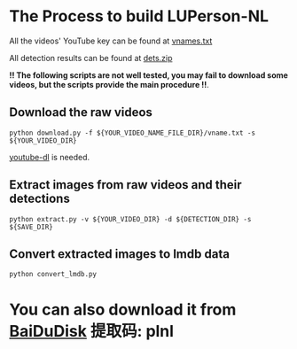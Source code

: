# The Process to build LUPerson-NL

All the videos' YouTube key can be found at [vnames.txt](https://drive.google.com/file/d/19XPcO61QGrcNcqYE1pRZ1Hk3Z4CNu-6X/view?usp=sharing)

All detection results can be found at [dets.zip](https://drive.google.com/file/d/1-bFKMRglmD_e3wdtq4jlpjX3N3xGo2d2/view?usp=sharing)

**!! The following scripts are not well tested, you may fail to download some videos, but the scripts provide the main procedure !!**.

## Download the raw videos
```
python download.py -f ${YOUR_VIDEO_NAME_FILE_DIR}/vname.txt -s ${YOUR_VIDEO_DIR}
```
[youtube-dl](https://github.com/ytdl-org/youtube-dl) is needed.

## Extract images from raw videos and their detections
```
python extract.py -v ${YOUR_VIDEO_DIR} -d ${DETECTION_DIR} -s ${SAVE_DIR}
```

## Convert extracted images to lmdb data
```
python convert_lmdb.py
```

# You can also download it from [BaiDuDisk](https://pan.baidu.com/s/1sNV62vxm2VtgkVa7V4VmIA) 提取码: plnl
